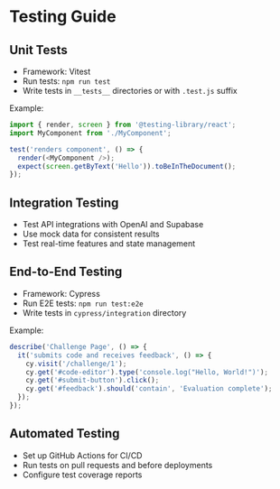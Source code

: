 # Testing Guide

## Unit Tests
- Framework: Vitest
- Run tests: `npm run test`
- Write tests in `__tests__` directories or with `.test.js` suffix

Example:
```javascript
import { render, screen } from '@testing-library/react';
import MyComponent from './MyComponent';

test('renders component', () => {
  render(<MyComponent />);
  expect(screen.getByText('Hello')).toBeInTheDocument();
});
```

## Integration Testing
- Test API integrations with OpenAI and Supabase
- Use mock data for consistent results
- Test real-time features and state management

## End-to-End Testing
- Framework: Cypress
- Run E2E tests: `npm run test:e2e`
- Write tests in `cypress/integration` directory

Example:
```javascript
describe('Challenge Page', () => {
  it('submits code and receives feedback', () => {
    cy.visit('/challenge/1');
    cy.get('#code-editor').type('console.log("Hello, World!")');
    cy.get('#submit-button').click();
    cy.get('#feedback').should('contain', 'Evaluation complete');
  });
});
```

## Automated Testing
- Set up GitHub Actions for CI/CD
- Run tests on pull requests and before deployments
- Configure test coverage reports